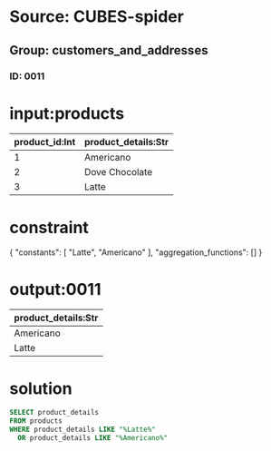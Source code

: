 # Source: CUBES-spider
## Group: customers_and_addresses
### ID: 0011

# input:products

| product_id:Int | product_details:Str |
|---|---|
| 1 | Americano |
| 2 | Dove Chocolate |
| 3 | Latte |

# constraint

{
  "constants": [
    "Latte",
    "Americano"
  ],
  "aggregation_functions": []
}

# output:0011

| product_details:Str |
|---|
| Americano |
| Latte |

# solution

```sql
SELECT product_details
FROM products
WHERE product_details LIKE "%Latte%"
  OR product_details LIKE "%Americano%"
```
